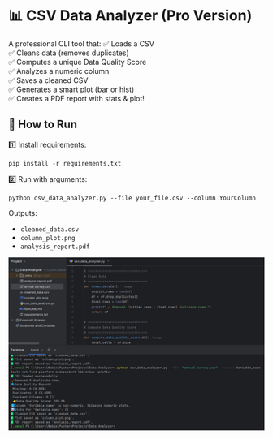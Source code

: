 
# 📊 CSV Data Analyzer (Pro Version)

A professional CLI tool that:
✅ Loads a CSV  
✅ Cleans data (removes duplicates)  
✅ Computes a unique Data Quality Score  
✅ Analyzes a numeric column  
✅ Saves a cleaned CSV  
✅ Generates a smart plot (bar or hist)  
✅ Creates a PDF report with stats & plot!

## 🚀 How to Run

1️⃣ Install requirements:
```
pip install -r requirements.txt
```

2️⃣ Run with arguments:
```
python csv_data_analyzer.py --file your_file.csv --column YourColumn
```

Outputs:
- `cleaned_data.csv`
- `column_plot.png`
- `analysis_report.pdf`

![img.png](img.png)
